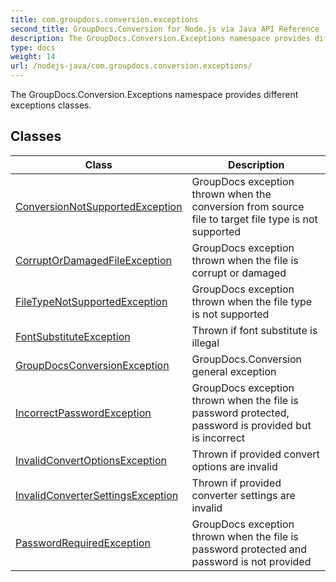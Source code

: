```yaml
---
title: com.groupdocs.conversion.exceptions
second_title: GroupDocs.Conversion for Node.js via Java API Reference
description: The GroupDocs.Conversion.Exceptions namespace provides different exceptions classes.
type: docs
weight: 14
url: /nodejs-java/com.groupdocs.conversion.exceptions/
---
```


The GroupDocs.Conversion.Exceptions namespace provides different exceptions classes.


## Classes

| Class | Description |
| --- | --- |
| [ConversionNotSupportedException](../com.groupdocs.conversion.exceptions/conversionnotsupportedexception) | GroupDocs exception thrown when the conversion from source file to target file type is not supported |
| [CorruptOrDamagedFileException](../com.groupdocs.conversion.exceptions/corruptordamagedfileexception) | GroupDocs exception thrown when the file is corrupt or damaged |
| [FileTypeNotSupportedException](../com.groupdocs.conversion.exceptions/filetypenotsupportedexception) | GroupDocs exception thrown when the file type is not supported |
| [FontSubstituteException](../com.groupdocs.conversion.exceptions/fontsubstituteexception) | Thrown if font substitute is illegal |
| [GroupDocsConversionException](../com.groupdocs.conversion.exceptions/groupdocsconversionexception) | GroupDocs.Conversion general exception |
| [IncorrectPasswordException](../com.groupdocs.conversion.exceptions/incorrectpasswordexception) | GroupDocs exception thrown when the file is password protected, password is provided but is incorrect |
| [InvalidConvertOptionsException](../com.groupdocs.conversion.exceptions/invalidconvertoptionsexception) | Thrown if provided convert options are invalid |
| [InvalidConverterSettingsException](../com.groupdocs.conversion.exceptions/invalidconvertersettingsexception) | Thrown if provided converter settings are invalid |
| [PasswordRequiredException](../com.groupdocs.conversion.exceptions/passwordrequiredexception) | GroupDocs exception thrown when the file is password protected and password is not provided |

